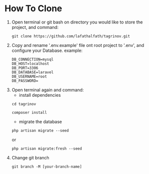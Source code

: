 # How To Clone

1. Open terminal or git bash on directory you would like to store the project, and command:
   ```
   git clone https://github.com/lafathalfath/tagrinov.git
   ```
2. Copy and rename '.env.example' file ont root project to '.env', and configure your Database.
   example:
   ```
   DB_CONNECTION=mysql
   DB_HOST=localhost
   DB_PORT=3306
   DB_DATABASE=laravel
   DB_USERNAME=root
   DB_PASSWORD=
   ```
3. Open terminal again and command:
   - install dependencies
   ```
   cd tagrinov
   ```
   ```
   composer install
   ```
   - migrate the database
   ```
   php artisan migrate --seed
   ```
   or
   ```
   php artisan migrate:fresh --seed
   ```
4. Change git branch
   ```
   git branch -M [your-branch-name]
   ```

